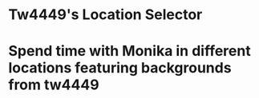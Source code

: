 # Tw4449's Location Selector
# Spend time with Monika in different locations featuring backgrounds from tw4449
